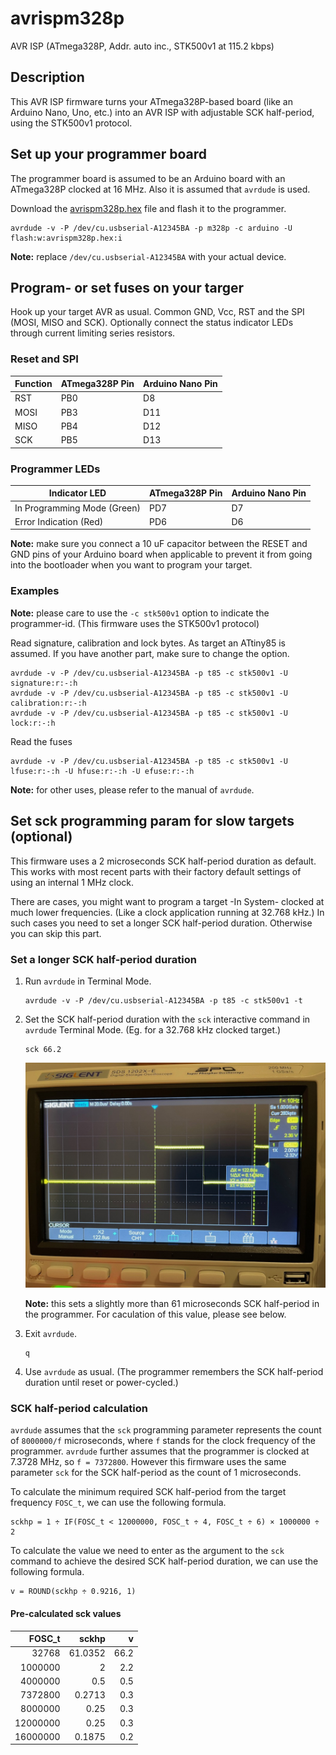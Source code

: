 # avrispm328p
AVR ISP (ATmega328P, Addr. auto inc., STK500v1 at 115.2 kbps)

## Description

This AVR ISP firmware turns your ATmega328P-based board (like an Arduino Nano, Uno, etc.) into an AVR ISP with adjustable SCK half-period, using the STK500v1 protocol.

## Set up your programmer board

The programmer board is assumed to be an Arduino board with an ATmega328P clocked at 16 MHz. Also it is assumed that `avrdude` is used.

Download the [avrispm328p.hex](https://raw.githubusercontent.com/imrehorvath/avrispm328p/main/avrispm328p.hex) file and flash it to the programmer.
```
avrdude -v -P /dev/cu.usbserial-A12345BA -p m328p -c arduino -U flash:w:avrispm328p.hex:i
```

**Note:** replace `/dev/cu.usbserial-A12345BA` with your actual device.

## Program- or set fuses on your targer

Hook up your target AVR as usual. Common GND, Vcc, RST and the SPI (MOSI, MISO and SCK). Optionally connect the status indicator LEDs through current limiting series resistors.

### Reset and SPI

| Function | ATmega328P Pin | Arduino Nano Pin |
| -------- | -------------- | ---------------- |
| RST      | PB0            | D8               |
| MOSI     | PB3            | D11              |
| MISO     | PB4            | D12              |
| SCK      | PB5            | D13              |

### Programmer LEDs

| Indicator LED               | ATmega328P Pin | Arduino Nano Pin |
| --------------------------- | -------------- | ---------------- |
| In Programming Mode (Green) | PD7            | D7               |
| Error Indication (Red)      | PD6            | D6               |

**Note:** make sure you connect a 10 uF capacitor between the RESET and GND pins of your Arduino board when applicable to prevent it from going into the bootloader when you want to program your target.

### Examples

**Note:** please care to use the `-c stk500v1` option to indicate the programmer-id. (This firmware uses the STK500v1 protocol)

Read signature, calibration and lock bytes. As target an ATtiny85 is assumed. If you have another part, make sure to change the option.

```
avrdude -v -P /dev/cu.usbserial-A12345BA -p t85 -c stk500v1 -U signature:r:-:h
avrdude -v -P /dev/cu.usbserial-A12345BA -p t85 -c stk500v1 -U calibration:r:-:h
avrdude -v -P /dev/cu.usbserial-A12345BA -p t85 -c stk500v1 -U lock:r:-:h
```

Read the fuses

```
avrdude -v -P /dev/cu.usbserial-A12345BA -p t85 -c stk500v1 -U lfuse:r:-:h -U hfuse:r:-:h -U efuse:r:-:h
```

**Note:** for other uses, please refer to the manual of `avrdude`.

## Set sck programming param for slow targets (optional)

This firmware uses a 2 microseconds SCK half-period duration as default. This works with most recent parts with their factory default settings of using an internal 1 MHz clock.

There are cases, you might want to program a target -In System- clocked at much lower frequencies. (Like a clock application running at 32.768 kHz.) In such cases you need to set a longer SCK half-period duration. Otherwise you can skip this part.

### Set a longer SCK half-period duration

1. Run `avrdude` in Terminal Mode.

   ```
   avrdude -v -P /dev/cu.usbserial-A12345BA -p t85 -c stk500v1 -t
   ```

2. Set the SCK half-period duration with the `sck` interactive command in `avrdude` Terminal Mode. (Eg. for a 32.768 kHz clocked target.)

   ```
   sck 66.2
   ```

   ![sck 66.2 on scope](https://raw.githubusercontent.com/imrehorvath/avrispm328p/main/sck_66.2.jpeg "sck 66.2 half-period")

   **Note:** this sets a slightly more than 61 microseconds SCK half-period in the programmer. For caculation of this value, please see below.

3. Exit `avrdude`.

   ```
   q
   ```

4. Use `avrdude` as usual. (The programmer remembers the SCK half-period duration until reset or power-cycled.)

### SCK half-period calculation

`avrdude` assumes that the `sck` programming parameter represents the count of `8000000/f` microseconds, where `f` stands for the clock frequency of the programmer. `avrdude` further assumes that the programmer is clocked at 7.3728 MHz, so `f = 7372800`. However this firmware uses the same parameter `sck` for the SCK half-period as the count of 1 microseconds.

To calculate the minimum required SCK half-period from the target frequency `FOSC_t`, we can use the following formula.

```
sckhp = 1 ÷ IF(FOSC_t < 12000000, FOSC_t ÷ 4, FOSC_t ÷ 6) × 1000000 ÷ 2
```

To calculate the value we need to enter as the argument to the `sck` command to achieve the desired SCK half-period duration, we can use the following formula.

```
v = ROUND(sckhp ÷ 0.9216, 1)
```

#### Pre-calculated sck values

| FOSC_t   | sckhp   | v    |
| -------: | ------: | ---: |
| 32768    | 61.0352 | 66.2 |
| 1000000  | 2       | 2.2  |
| 4000000  | 0.5     | 0.5  |
| 7372800  | 0.2713  | 0.3  |
| 8000000  | 0.25    | 0.3  |
| 12000000 | 0.25    | 0.3  |
| 16000000 | 0.1875  | 0.2  |
